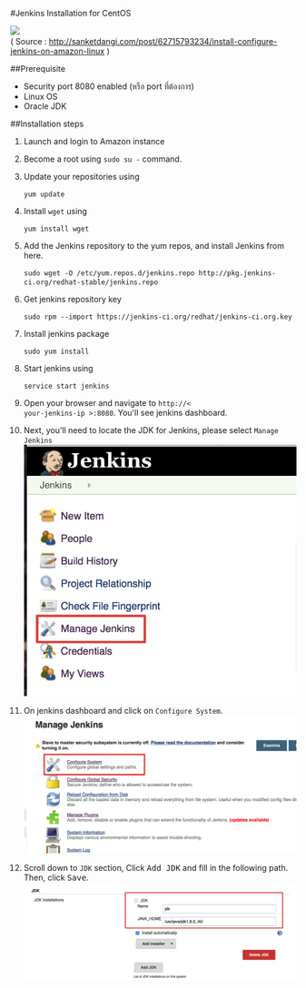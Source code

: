 #Jenkins Installation for CentOS

![](http://jenkins-ci.org/sites/default/files/jenkins_logo.png)  
( Source : http://sanketdangi.com/post/62715793234/install-configure-jenkins-on-amazon-linux )

##Prerequisite
  * Security port 8080 enabled (หรือ port ที่ต้องการ)
  * Linux OS
  * Oracle JDK
  
  ##Installation steps
1.  Launch and login to Amazon instance  

2.  Become a root using <code>sudo su -</code> command.

3.  Update your repositories using  

        yum update

4.  Install <code>wget</code> using  

        yum install wget
        
5.	Add the Jenkins repository to the yum repos, and install Jenkins from here.

		sudo wget -O /etc/yum.repos.d/jenkins.repo http://pkg.jenkins-ci.org/redhat-stable/jenkins.repo
		
6.	Get jenkins repository key

		sudo rpm --import https://jenkins-ci.org/redhat/jenkins-ci.org.key
		
7. 	Install jenkins package

		sudo yum install 
		
8.  Start jenkins using  

        service start jenkins
        
9.  Open your browser and navigate to <code>http://< your-jenkins-ip >:8080</code>. You'll see jenkins dashboard.

10. Next, you'll need to locate the JDK for Jenkins, please select `Manage Jenkins` 
![](img/jenkins-conf-1.png)

11. On jenkins dashboard and click on `Configure System`.
![](img/jenkins-conf-2.png)

12. Scroll down to `JDK` section, Click <kbd>Add JDK</kbd> and fill in the following path. Then, click <kbd>Save</kbd>.
![](img/jenkins-conf-3.png)

